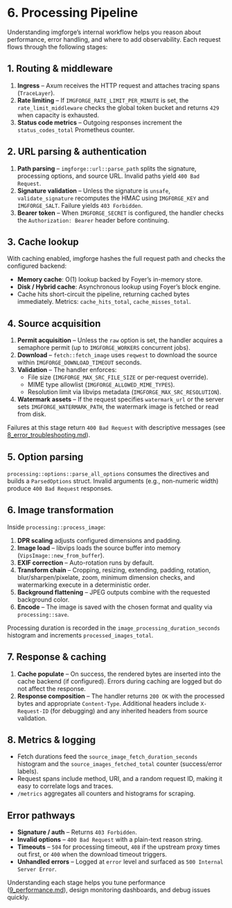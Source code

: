 # 6. Processing Pipeline

Understanding imgforge’s internal workflow helps you reason about performance, error handling, and where to add observability. Each request flows through the following stages:

## 1. Routing & middleware

1. **Ingress** – Axum receives the HTTP request and attaches tracing spans (`TraceLayer`).
2. **Rate limiting** – If `IMGFORGE_RATE_LIMIT_PER_MINUTE` is set, the `rate_limit_middleware` checks the global token bucket and returns `429` when capacity is exhausted.
3. **Status code metrics** – Outgoing responses increment the `status_codes_total` Prometheus counter.

## 2. URL parsing & authentication

1. **Path parsing** – `imgforge::url::parse_path` splits the signature, processing options, and source URL. Invalid paths yield `400 Bad Request`.
2. **Signature validation** – Unless the signature is `unsafe`, `validate_signature` recomputes the HMAC using `IMGFORGE_KEY` and `IMGFORGE_SALT`. Failure yields `403 Forbidden`.
3. **Bearer token** – When `IMGFORGE_SECRET` is configured, the handler checks the `Authorization: Bearer` header before continuing.

## 3. Cache lookup

With caching enabled, imgforge hashes the full request path and checks the configured backend:

- **Memory cache**: O(1) lookup backed by Foyer’s in-memory store.
- **Disk / Hybrid cache**: Asynchronous lookup using Foyer’s block engine.
- Cache hits short-circuit the pipeline, returning cached bytes immediately. Metrics: `cache_hits_total`, `cache_misses_total`.

## 4. Source acquisition

1. **Permit acquisition** – Unless the `raw` option is set, the handler acquires a semaphore permit (up to `IMGFORGE_WORKERS` concurrent jobs).
2. **Download** – `fetch::fetch_image` uses `reqwest` to download the source within `IMGFORGE_DOWNLOAD_TIMEOUT` seconds.
3. **Validation** – The handler enforces:
   - File size (`IMGFORGE_MAX_SRC_FILE_SIZE` or per-request override).
   - MIME type allowlist (`IMGFORGE_ALLOWED_MIME_TYPES`).
   - Resolution limit via libvips metadata (`IMGFORGE_MAX_SRC_RESOLUTION`).
4. **Watermark assets** – If the request specifies `watermark_url` or the server sets `IMGFORGE_WATERMARK_PATH`, the watermark image is fetched or read from disk.

Failures at this stage return `400 Bad Request` with descriptive messages (see [8_error_troubleshooting.md](8_error_troubleshooting.md)).

## 5. Option parsing

`processing::options::parse_all_options` consumes the directives and builds a `ParsedOptions` struct. Invalid arguments (e.g., non-numeric width) produce `400 Bad Request` responses.

## 6. Image transformation

Inside `processing::process_image`:

1. **DPR scaling** adjusts configured dimensions and padding.
2. **Image load** – libvips loads the source buffer into memory (`VipsImage::new_from_buffer`).
3. **EXIF correction** – Auto-rotation runs by default.
4. **Transform chain** – Cropping, resizing, extending, padding, rotation, blur/sharpen/pixelate, zoom, minimum dimension checks, and watermarking execute in a deterministic order.
5. **Background flattening** – JPEG outputs combine with the requested background color.
6. **Encode** – The image is saved with the chosen format and quality via `processing::save`.

Processing duration is recorded in the `image_processing_duration_seconds` histogram and increments `processed_images_total`.

## 7. Response & caching

1. **Cache populate** – On success, the rendered bytes are inserted into the cache backend (if configured). Errors during caching are logged but do not affect the response.
2. **Response composition** – The handler returns `200 OK` with the processed bytes and appropriate `Content-Type`. Additional headers include `X-Request-ID` (for debugging) and any inherited headers from source validation.

## 8. Metrics & logging

- Fetch durations feed the `source_image_fetch_duration_seconds` histogram and the `source_images_fetched_total` counter (success/error labels).
- Request spans include method, URI, and a random request ID, making it easy to correlate logs and traces.
- `/metrics` aggregates all counters and histograms for scraping.

## Error pathways

- **Signature / auth** – Returns `403 Forbidden`.
- **Invalid options** – `400 Bad Request` with a plain-text reason string.
- **Timeouts** – `504` for processing timeout, `408` if the upstream proxy times out first, or `400` when the download timeout triggers.
- **Unhandled errors** – Logged at `error` level and surfaced as `500 Internal Server Error`.

Understanding each stage helps you tune performance ([9_performance.md](9_performance.md)), design monitoring dashboards, and debug issues quickly.

